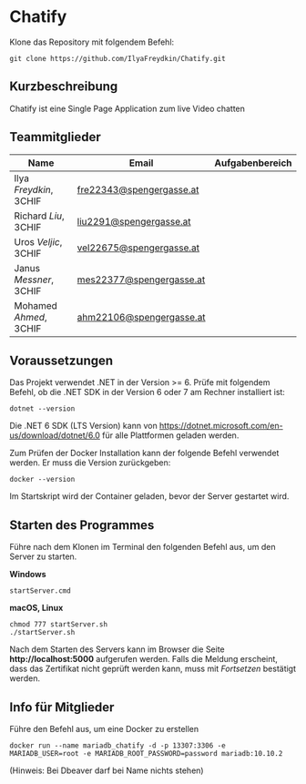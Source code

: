 # Chatify

Klone das Repository mit folgendem Befehl:

```
git clone https://github.com/IlyaFreydkin/Chatify.git
```

## Kurzbeschreibung

Chatify ist eine Single Page Application zum live Video chatten




## Teammitglieder

| Name                    | Email                  | Aufgabenbereich                         |
| ----------------------- | ---------------------- | --------------------------------------- |
| Ilya *Freydkin*, 3CHIF | fre22343@spengergasse.at | |
| Richard *Liu*, 3CHIF | liu2291@spengergasse.at | |
| Uros *Veljic*, 3CHIF | vel22675@spengergasse.at |  |
| Janus *Messner*, 3CHIF | mes22377@spengergasse.at |  |
| Mohamed *Ahmed*, 3CHIF | ahm22106@spengergasse.at | |

## Voraussetzungen

Das Projekt verwendet .NET in der Version >= 6. Prüfe mit folgendem Befehl, ob die .NET SDK in der
Version 6 oder 7 am Rechner installiert ist:

```
dotnet --version
```

Die .NET 6 SDK (LTS Version) kann von https://dotnet.microsoft.com/en-us/download/dotnet/6.0 für alle
Plattformen geladen werden.

Zum Prüfen der Docker Installation kann der folgende Befehl verwendet werden. Er muss die Version
zurückgeben:

```
docker --version
```

Im Startskript wird der Container geladen, bevor der Server gestartet wird.

## Starten des Programmes

Führe nach dem Klonen im Terminal den folgenden Befehl aus, um den Server zu starten.

**Windows**

```
startServer.cmd
```

**macOS, Linux**

```
chmod 777 startServer.sh
./startServer.sh
```

Nach dem Starten des Servers kann im Browser die Seite **http://localhost:5000**
aufgerufen werden. Falls die Meldung erscheint, dass das Zertifikat nicht geprüft werden kann,
muss mit *Fortsetzen* bestätigt werden.

## Info für Mitglieder
 
Führe den Befehl aus, um eine Docker zu erstellen
```
docker run --name mariadb_chatify -d -p 13307:3306 -e MARIADB_USER=root -e MARIADB_ROOT_PASSWORD=password mariadb:10.10.2
```
(Hinweis: Bei Dbeaver darf bei Name nichts stehen)
